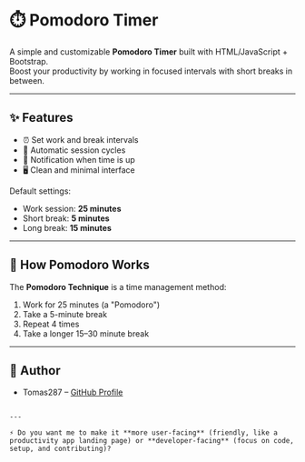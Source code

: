 # ⏱️ Pomodoro Timer

A simple and customizable **Pomodoro Timer** built with HTML/JavaScript + Bootstrap.  
Boost your productivity by working in focused intervals with short breaks in between.

---

## ✨ Features

- ⏰ Set work and break intervals  
- 🔄 Automatic session cycles  
- 🔔 Notification when time is up  
- 🖥️ Clean and minimal interface  

Default settings:

* Work session: **25 minutes**
* Short break: **5 minutes**
* Long break: **15 minutes**

---

## 📖 How Pomodoro Works

The **Pomodoro Technique** is a time management method:

1. Work for 25 minutes (a "Pomodoro")
2. Take a 5-minute break
3. Repeat 4 times
4. Take a longer 15–30 minute break

---

## 👤 Author

* Tomas287 – [GitHub Profile](https://github.com/tomas287)

```

---

⚡ Do you want me to make it **more user-facing** (friendly, like a productivity app landing page) or **developer-facing** (focus on code, setup, and contributing)?
```
